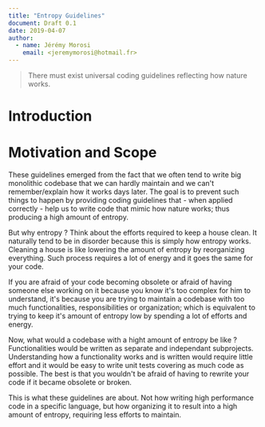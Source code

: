 ```yaml
---
title: "Entropy Guidelines"
document: Draft 0.1
date: 2019-04-07
author:
  - name: Jérémy Morosi
    email: <jeremymorosi@hotmail.fr>
---
```


> There must exist universal coding guidelines reflecting how nature works.

# Introduction


# Motivation and Scope

These guidelines emerged from the fact that we often tend to
write big monolithic codebase that we can hardly maintain and
we can't remember/explain how it works days later. The goal
is to prevent such things to happen by providing coding guidelines
that - when applied correctly - help us to write code that mimic
how nature works; thus producing a high amount of entropy.

But why entropy ? Think about the efforts required to keep
a house clean. It naturally tend to be in disorder because
this is simply how entropy works. Cleaning a house is like lowering
the amount of entropy by reorganizing everything. Such process
requires a lot of energy and it goes the same for your
code.

If you are afraid of your code becoming obsolete or
afraid of having someone else working on it because you
know it's too complex for him to understand, it's because you
are trying to maintain a codebase with too much functionalities,
responsibilities or organization; which is equivalent to
trying to keep it's amount of entropy low by spending a lot
of efforts and energy.

Now, what would a codebase with a hight amount of entropy
be like ? Functionalities would be written as separate and
independant subprojects. Understanding how a functionality
works and is written would require little effort and it would
be easy to write unit tests covering as much code as possible.
The best is that you wouldn't be afraid of having to rewrite
your code if it became obsolete or broken.

This is what these guidelines are about. Not how writing
high performance code in a specific language, but how
organizing it to result into a high amount of entropy, requiring
less efforts to maintain.

```diff
```
